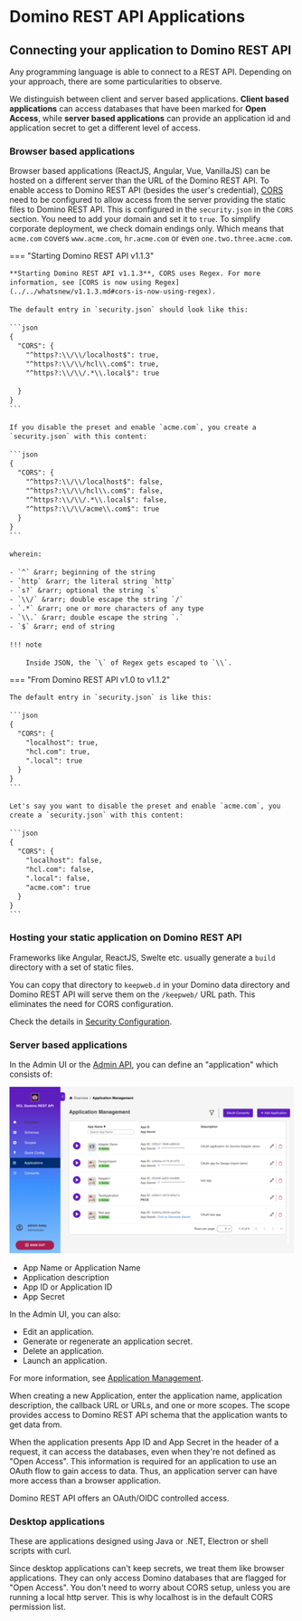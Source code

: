 # Domino REST API Applications

## Connecting your application to Domino REST API

Any programming language is able to connect to a REST API.
Depending on your approach, there are some particularities to observe.

We distinguish between client and server based applications.
**Client based applications** can access databases that have been marked for **Open Access**,
while **server based applications** can provide an application id and application secret to get a different level of access.

### Browser based applications

Browser based applications (ReactJS, Angular, Vue, VanillaJS) can be hosted on a different server than the URL of the Domino REST API. To enable access to Domino REST API (besides the user's credential), [CORS](https://developer.mozilla.org/en-US/docs/Web/HTTP/CORS) need to be configured to allow access from the server providing the static files to Domino REST API. This is configured in the `security.json` in the `CORS` section. You need to add your domain and set it to `true`. To simplify corporate deployment, we check domain endings only. Which means that `acme.com` covers `www.acme.com`, `hr.acme.com` or even `one.two.three.acme.com`.

=== "Starting Domino REST API v1.1.3"

    **Starting Domino REST API v1.1.3**, CORS uses Regex. For more information, see [CORS is now using Regex](../../whatsnew/v1.1.3.md#cors-is-now-using-regex).

    The default entry in `security.json` should look like this:

    ```json
    {
      "CORS": {
        "^https?:\\/\\/localhost$": true,
        "^https?:\\/\\/hcl\\.com$": true,
        "^https?:\\/\\/.*\\.local$": true
        
      }
    }
    ```

    If you disable the preset and enable `acme.com`, you create a `security.json` with this content:

    ```json
    {
      "CORS": {
        "^https?:\\/\\/localhost$": false,
        "^https?:\\/\\/hcl\\.com$": false,
        "^https?:\\/\\/.*\\.local$": false,
        "^https?:\\/\\/acme\\.com$": true
      }
    }
    ```

    wherein:

    - `^` &rarr; beginning of the string
    - `http` &rarr; the literal string `http`
    - `s?` &rarr; optional the string `s`
    - `\\/` &rarr; double escape the string `/`
    - `.*` &rarr; one or more characters of any type
    - `\\.` &rarr; double escape the string `.`
    - `$` &rarr; end of string

    !!! note

        Inside JSON, the `\` of Regex gets escaped to `\\`.
        
=== "From Domino REST API v1.0 to v1.1.2"

    The default entry in `security.json` is like this:

    ```json
    {
      "CORS": {
        "localhost": true,
        "hcl.com": true,
        ".local": true
      }
    }   
    ```

    Let's say you want to disable the preset and enable `acme.com`, you create a `security.json` with this content:

    ```json
    {
      "CORS": {
        "localhost": false,
        "hcl.com": false,
        ".local": false,
        "acme.com": true
      }
    }
    ```

### Hosting your static application on Domino REST API

Frameworks like Angular, ReactJS, Swelte etc. usually generate a `build` directory with a set of static files.

You can copy that directory to `keepweb.d` in your Domino data directory and Domino REST API will serve them on the `/keepweb/` URL path. This eliminates the need for CORS configuration.

Check the details in [Security Configuration](../security/index.md).

### Server based applications

In the Admin UI or the [Admin API](../../references/usingwebui/index.md), you can define an "application" which consists of:

<!--[![Application](../../assets/images/Application.png)](../../assets/images/Application.png "CLick to open in a new tab"){: target="_blank" rel="noopener noreferrer"}-->

![List of Applications](../../assets/images/ListOfApplications.png)

- App Name or Application Name
- Application description
- App ID or Application ID
- App Secret

In the Admin UI, you can also:

- Edit an application.
- Generate or regenerate an application secret.
- Delete an application.
- Launch an application.

For more information, see [Application Management](../usingwebui/appui.md).

When creating a new Application, enter the application name, application description, the callback URL or URLs, and one or more scopes. The scope provides access to Domino REST API schema that the application wants to get data from.

When the application presents App ID and App Secret in the header of a request, it can access the databases, even when they're not defined as "Open Access". This information is required for an application to use an OAuth flow to gain access to data. Thus, an application server can have more access than a browser application.

Domino REST API offers an OAuth/OIDC controlled access.

### Desktop applications

These are applications designed using Java or .NET, Electron or shell scripts with curl.

Since desktop applications can't keep secrets, we treat them like browser applications. They can only access Domino databases that are flagged for "Open Access". You don't need to worry about CORS setup, unless you are running a local http server. This is why localhost is in the default CORS permission list.
